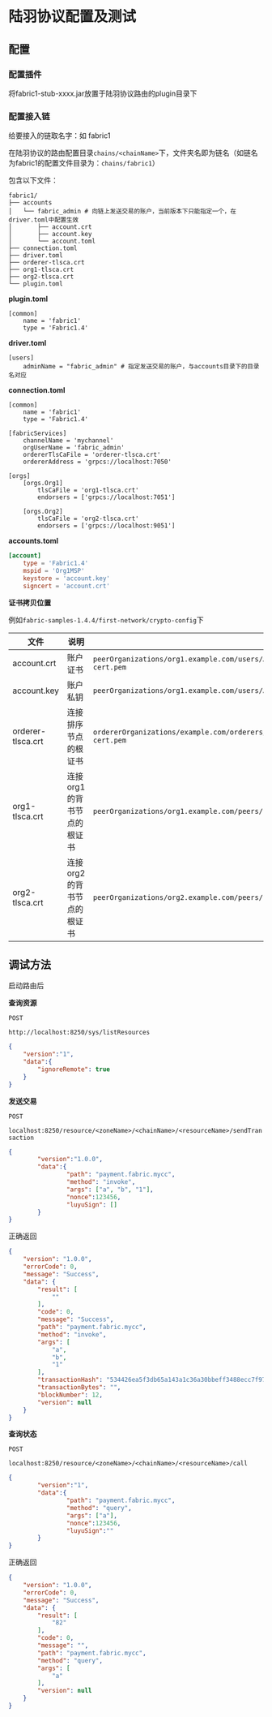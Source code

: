 # 陆羽协议配置及测试

## 配置

### 配置插件

将fabric1-stub-xxxx.jar放置于陆羽协议路由的plugin目录下

### 配置接入链

给要接入的链取名字：如 fabric1

在陆羽协议的路由配置目录`chains/<chainName>`下，文件夹名即为链名（如链名为fabric1的配置文件目录为：`chains/fabric1`）

包含以下文件：

``` 
fabric1/
├── accounts
│   └── fabric_admin # 向链上发送交易的账户，当前版本下只能指定一个，在driver.toml中配置生效
│       ├── account.crt 
│       ├── account.key
│       └── account.toml
├── connection.toml
├── driver.toml
├── orderer-tlsca.crt
├── org1-tlsca.crt
├── org2-tlsca.crt
└── plugin.toml
```

**plugin.toml**

```
[common]
    name = 'fabric1'
    type = 'Fabric1.4'
```

**driver.toml**

```
[users]
    adminName = "fabric_admin" # 指定发送交易的账户，与accounts目录下的目录名对应
```

**connection.toml**

```
[common]
    name = 'fabric1'
    type = 'Fabric1.4'

[fabricServices]
    channelName = 'mychannel'
    orgUserName = 'fabric_admin'
    ordererTlsCaFile = 'orderer-tlsca.crt'
    ordererAddress = 'grpcs://localhost:7050'

[orgs]
    [orgs.Org1]
        tlsCaFile = 'org1-tlsca.crt'
        endorsers = ['grpcs://localhost:7051']

    [orgs.Org2]
        tlsCaFile = 'org2-tlsca.crt'
        endorsers = ['grpcs://localhost:9051']
```

**accounts.toml**

``` toml
[account]
    type = 'Fabric1.4'
    mspid = 'Org1MSP'
    keystore = 'account.key'
    signcert = 'account.crt'
```

**证书拷贝位置**

例如`fabric-samples-1.4.4/first-network/crypto-config`下

| 文件              | 说明                       | 位置                                                         |
| ----------------- | -------------------------- | ------------------------------------------------------------ |
| account.crt       | 账户证书                   | `peerOrganizations/org1.example.com/users/Admin@org1.example.com/msp/signcerts/Admin@org1.example.com-cert.pem` |
| account.key       | 账户私钥                   | `peerOrganizations/org1.example.com/users/Admin@org1.example.com/msp/keystore/*_sk` |
| orderer-tlsca.crt | 连接排序节点的根证书       | `ordererOrganizations/example.com/orderers/orderer.example.com/msp/tlscacerts/tlsca.example.com-cert.pem` |
| org1-tlsca.crt    | 连接org1的背书节点的根证书 | `peerOrganizations/org1.example.com/peers/peer0.org1.example.com/tls/ca.crt` |
| org2-tlsca.crt    | 连接org2的背书节点的根证书 | `peerOrganizations/org2.example.com/peers/peer0.org2.example.com/tls/ca.crt` |

## 调试方法

启动路由后

**查询资源**

`POST`

`http://localhost:8250/sys/listResources`

``` json
{
	"version":"1",
	"data":{
		"ignoreRemote": true
	}
}
```

**发送交易**

`POST`

`localhost:8250/resource/<zoneName>/<chainName>/<resourceName>/sendTransaction`

``` json
{
        "version":"1.0.0",
        "data":{
                "path": "payment.fabric.mycc",
                "method": "invoke",
                "args": ["a", "b", "1"],
                "nonce":123456,
                "luyuSign": []
        }
}
```

正确返回

``` json
{
    "version": "1.0.0",
    "errorCode": 0,
    "message": "Success",
    "data": {
        "result": [
            ""
        ],
        "code": 0,
        "message": "Success",
        "path": "payment.fabric.mycc",
        "method": "invoke",
        "args": [
            "a",
            "b",
            "1"
        ],
        "transactionHash": "534426ea5f3db65a143a1c36a30bbeff3488ecc7f978f8df3cfea1b533889957",
        "transactionBytes": "",
        "blockNumber": 12,
        "version": null
    }
}
```

**查询状态**

`POST`

`localhost:8250/resource/<zoneName>/<chainName>/<resourceName>/call`

``` json
{
        "version":"1",
        "data":{
                "path": "payment.fabric.mycc",
                "method": "query",
                "args": ["a"],
                "nonce":123456,
                "luyuSign":""
        }
}
```

正确返回

``` json
{
    "version": "1.0.0",
    "errorCode": 0,
    "message": "Success",
    "data": {
        "result": [
            "82"
        ],
        "code": 0,
        "message": "",
        "path": "payment.fabric.mycc",
        "method": "query",
        "args": [
            "a"
        ],
        "version": null
    }
}
```

